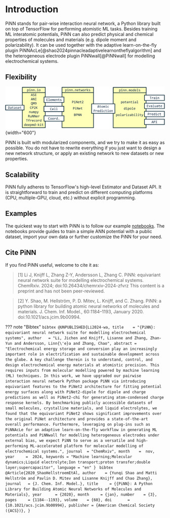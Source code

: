 # Introduction

PiNN stands for pair-wise interaction neural network, a Python library built on top of TensorFlow for performing atomistic ML tasks. Besides training ML interatomic potentials, PiNN can also predict physical and chemical properties of molecules and materials (e.g. dipole moment and polarizability). It can be used together with the adaptive learn-on-the-fly plugin PiNNAcLe[@shao2024pinnacleadaptivelearnontheflyalgorithm] and the heterogeneous electrode plugin PiNNwall[@PiNNwall] for modelling electrochemical systems.

## Flexibility

![](images/implement.png){width="600"}

PiNN is built with modularized components, and we try to make it as easy as
possible. You do not have to rewrite everything if you just want to design a new
network structure, or apply an existing network to new datasets or new
properties.


## Scalability

PiNN fully adheres to TensorFlow's high-level Estimator and Dataset API. It is
straightforward to train and predict on different computing platforms (CPU,
multiple-GPU, cloud, etc.) without explicit programming.

## Examples

The quickest way to start with PiNN is to follow our example
[notebooks](notebooks/overview.md). The notebooks provide guides to train a
simple ANN potential with a public dataset, import your own data or further
customize the PiNN for your need.


## Cite PiNN

If you find PiNN useful, welcome to cite it as:

> [1] Li J, Knijff L, Zhang Z-Y, Andersson L, Zhang C. PiNN: equivariant neural network suite for modelling electrochemical systems. ChemRxiv. 2024; doi:10.26434/chemrxiv-2024-zfvrz This content is a preprint and has not been peer-reviewed.

> [2] Y. Shao, M. Hellström, P. D. Mitev, L. Knijff, and C. Zhang. PiNN: a python library for building atomic neural networks of molecules and materials. J. Chem. Inf. Model., 60:1184–1193, January 2020. doi:10.1021/acs.jcim.9b00994.

??? note "Bibtex"
    ```bibtex
    @UNPUBLISHED{Li2024-wa,
      title    = "{PiNN}: equivariant neural network suite for modelling
                  electrochemical systems",
      author   = "Li, Jichen and Knijff, Lisanne and Zhang, Zhan-Yun and Andersson,
                  Linn{\'e}a and Zhang, Chao",
      abstract = "Electrochemical energy storage and conversion play an
                  increasingly important role in electrification and sustainable
                  development across the globe. A key challenge therein is to
                  understand, control, and design electrochemical energy materials
                  at atomistic precision. This requires inputs from molecular
                  modelling powered by machine learning (ML) techniques. In this
                  work, we have upgraded our pairwise interaction neural network
                  Python package PiNN via introducing equivariant features to the
                  PiNet2 architecture for fitting potential energy surfaces along
                  with PiNet2-dipole for dipole and charge predictions as well as
                  PiNet2-chi for generating atom-condensed charge response kernels.
                  By benchmarking publicly accessible datasets of small molecules,
                  crystalline materials, and liquid electrolytes, we found that the
                  equivariant PiNet2 shows significant improvements over the
                  original PiNet architecture and provides a state-of-the-art
                  overall performance. Furthermore, leveraging on plug-ins such as
                  PiNNAcLe for an adaptive learn-on-the-fly workflow in generating
                  ML potentials and PiNNwall for modelling heterogeneous electrodes
                  under external bias, we expect PiNN to serve as a versatile and
                  high-performing ML-accelerated platform for molecular modelling
                  of electrochemical systems.",
      journal  = "ChemRxiv",
      month    =  nov,
      year     =  2024,
      keywords = "Machine learning;Molecular dynamics;Liquid electrolyte;Ion
                  transport;proton transfer;double layer;supercapacitor",
      language = "en"
    }
    ```
    ```bibtex
    @Article{2020_ShaoHellstroemEtAl,
      author    = {Yunqi Shao and Matti Hellström and Pavlin D. Mitev and Lisanne Knijff and Chao Zhang},
      journal   = {J. Chem. Inf. Model.},
      title     = {{PiNN}: A Python Library for Building Atomic Neural Networks of Molecules and Materials},
      year      = {2020},
      month     = {jan},
      number    = {3},
      pages     = {1184--1193},
      volume    = {60},
      doi       = {10.1021/acs.jcim.9b00994},
      publisher = {American Chemical Society ({ACS})},
    }
    ```


